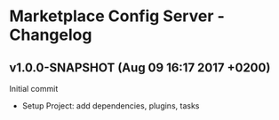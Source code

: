 Marketplace Config Server - Changelog
=====================
v1.0.0-SNAPSHOT (Aug 09 16:17 2017 +0200)
------------------------------------------------
Initial commit
* Setup Project: add dependencies, plugins, tasks